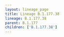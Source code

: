 ```yaml
---
layout: lineage_page
title: Lineage B.1.177.38
lineage: B.1.177.38
parent: B.1.177
children: ['B.1.177.38']
---
```

